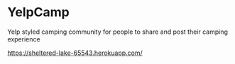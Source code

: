 # YelpCamp
Yelp styled camping community for people to share and post their camping experience

https://sheltered-lake-65543.herokuapp.com/
